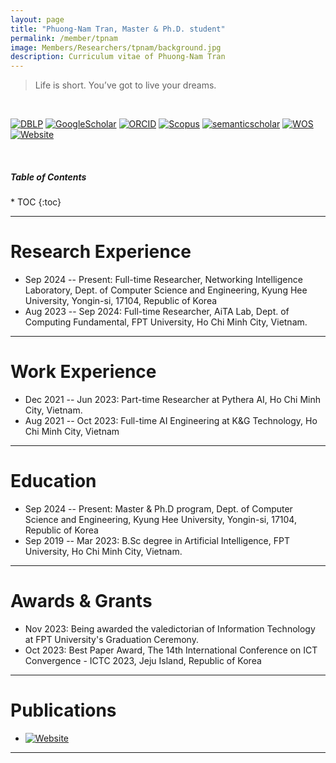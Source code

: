 ```yaml
---
layout: page
title: "Phuong-Nam Tran, Master & Ph.D. student"
permalink: /member/tpnam
image: Members/Researchers/tpnam/background.jpg
description: Curriculum vitae of Phuong-Nam Tran
---
```


> Life is short. You’ve got to live your dreams.

<br>

[![DBLP](https://img.shields.io/badge/DBLP-004F9F?style=flat-square&logo=dblp)](https://dblp.uni-trier.de/pid/176/9582-1.html) 
[![GoogleScholar](https://img.shields.io/badge/Google%20Scholar-4285F4?style=flat-square&logo=Google+Scholar&logoColor=white)](https://scholar.google.com/citations?user=NKbwDD8AAAAJ) 
[![ORCID](https://img.shields.io/badge/ORCID-A6CE39?style=flat-square&logo=ORCID&logoColor=white)](https://orcid.org/0009-0009-6551-9106) 
[![Scopus](https://img.shields.io/badge/Scopus%20Author%20ID-E9711C?style=flat-square&logo=Scopus&logoColor=white)](https://www.scopus.com/authid/detail.uri?authorId=57185035100&logoColor=white) 
[![semanticscholar](https://img.shields.io/badge/Semantic%20Scholar-336699?style=flat-square&logo=semantic+scholar&logoColor=white)](https://www.semanticscholar.org/author/Phuong-Nam-Tran/2280926816)
[![WOS](https://img.shields.io/badge/Web%20of%20Science-black?style=flat-square&logo=Clarivate&logoColor=white)](https://www.webofscience.com/wos/author/record/KIG-2009-2024) 
[![Website](https://img.shields.io/badge/-Personal%20Page-0C2E86?style=flat-square&logo=%2Fe%2F&logoColor=FFFFFF)](https://tpnam0901.github.io/)

<br>

<h5>Table of Contents</h5>
* TOC
{:toc}

***

Research Experience
============
* Sep 2024 -- Present: Full-time Researcher, Networking Intelligence Laboratory, Dept. of Computer Science and Engineering, Kyung Hee University, Yongin-si, 17104, Republic of Korea
* Aug 2023 -- Sep 2024: Full-time Researcher, AiTA Lab, Dept. of Computing Fundamental, FPT University, Ho Chi Minh City, Vietnam.

***

Work Experience
============
* Dec 2021 -- Jun 2023: Part-time Researcher at Pythera AI, Ho Chi Minh City, Vietnam.
* Aug 2021 -- Oct 2023: Full-time AI Engineering at K&G Technology, Ho Chi Minh City, Vietnam

***

Education
============
* Sep 2024 -- Present: Master & Ph.D program, Dept. of Computer Science and Engineering, Kyung Hee University, Yongin-si, 17104, Republic of Korea
* Sep 2019 -- Mar 2023: B.Sc degree in Artificial Intelligence, FPT University, Ho Chi Minh City, Vietnam.

***

Awards & Grants
============
* Nov 2023: Being awarded the valedictorian of Information Technology at FPT University's Graduation Ceremony.
* Oct 2023: Best Paper Award, The 14th International Conference on ICT Convergence - ICTC 2023, Jeju Island, Republic of Korea

***

Publications
============
* [![Website](https://img.shields.io/badge/-Personal%20Page-0C2E86?style=flat-square&logo=%2Fe%2F&logoColor=FFFFFF)](https://tpnam0901.github.io/)

***

